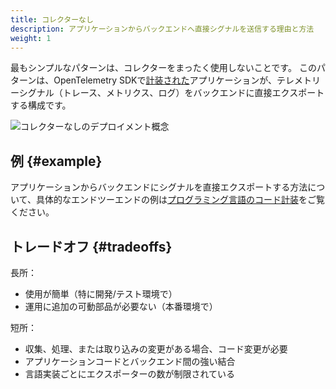 ```yaml
---
title: コレクターなし
description: アプリケーションからバックエンドへ直接シグナルを送信する理由と方法
weight: 1
---
```


最もシンプルなパターンは、コレクターをまったく使用しないことです。
このパターンは、OpenTelemetry SDKで[計装された][instrumentation]アプリケーションが、テレメトリーシグナル（トレース、メトリクス、ログ）をバックエンドに直接エクスポートする構成です。

![コレクターなしのデプロイメント概念](../../img/otel-sdk.svg)

## 例 {#example}

アプリケーションからバックエンドにシグナルを直接エクスポートする方法について、具体的なエンドツーエンドの例は[プログラミング言語のコード計装][instrumentation]をご覧ください。

## トレードオフ {#tradeoffs}

長所：

- 使用が簡単（特に開発/テスト環境で）
- 運用に追加の可動部品が必要ない（本番環境で）

短所：

- 収集、処理、または取り込みの変更がある場合、コード変更が必要
- アプリケーションコードとバックエンド間の強い結合
- 言語実装ごとにエクスポーターの数が制限されている

[instrumentation]: /docs/languages/

